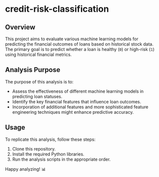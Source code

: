# credit-risk-classification

## Overview

This project aims to evaluate various machine learning models for predicting the financial outcomes of loans based on historical stock data. The primary goal is to predict whether a loan is healthy (`0`) or high-risk (`1`) using historical financial metrics.

## Analysis Purpose

The purpose of this analysis is to:
- Assess the effectiveness of different machine learning models in predicting loan statuses.
- Identify the key financial features that influence loan outcomes.
- Incorporation of additional features and more sophisticated feature engineering techniques might enhance predictive accuracy.

## Usage

To replicate this analysis, follow these steps:
1. Clone this repository.
2. Install the required Python libraries.
3. Run the analysis scripts in the appropriate order.

Happy analyzing! 📊

